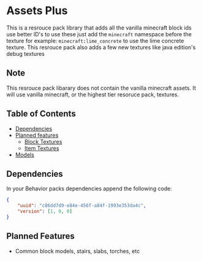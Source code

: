 # Assets Plus

This is a resrouce pack library that adds all the vanilla minecraft block ids use better ID's to use these just add the `minecraft` namespace before the texture for example: `minecraft:lime_concrete` to use the lime concrete texture. This resrouce pack also adds a few new textures like java edition's debug textures

## Note

This resrouce pack libarary does not contain the vanilla minecraft assets. It will use vanilla minecraft, or the highest tier resoruce pack, textures.

## Table of Contents

- [Dependencies](#dependencies)
- [Planned features](#planned-features)
  - [Block Textures](/Block%20Textures.md)
  - [Item Textures](/Item%20Textures.md)
- [Models](/Models.md)

## Dependencies

In your Behavior packs dependencies append the following code:

```json
{
    "uuid": "c86dd7d9-e84e-456f-a84f-1993e353da4c",
    "version": [1, 0, 0]
}
```

## Planned Features

- Common block models, stairs, slabs, torches, etc
